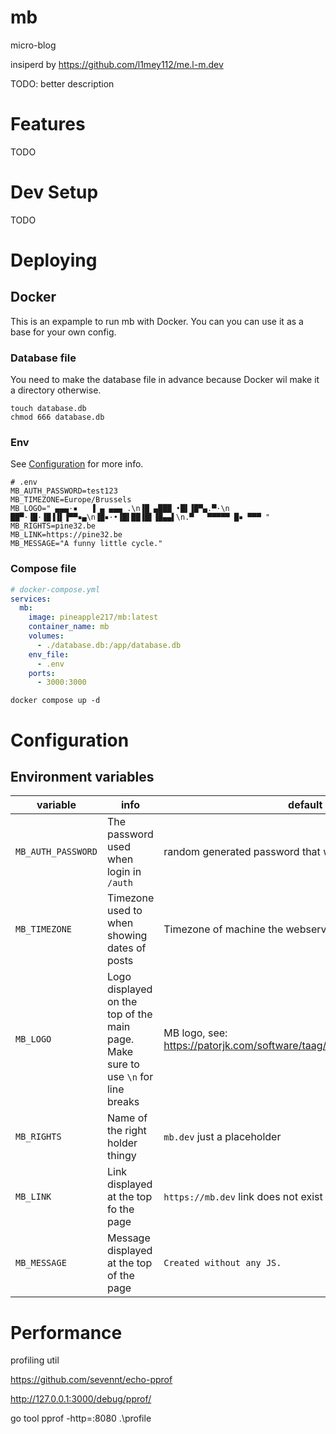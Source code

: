 # mb

micro-blog

insiperd by https://github.com/l1mey112/me.l-m.dev

TODO: better description

# Features

TODO

# Dev Setup

TODO

# Deploying

## Docker

This is an expample to run mb with Docker. You can you can use it as a base for your own config.

### Database file

You need to make the database file in advance because Docker wil make it a directory otherwise.

```console
touch database.db
chmod 666 database.db
```

### Env

See [Configuration](#configuration) for more info.

```env
# .env
MB_AUTH_PASSWORD=test123
MB_TIMEZONE=Europe/Brussels
MB_LOGO=" ▄▄▄·▪   ▐ ▄ ▄▄▄ .\n▐█ ▄███ •█▌▐█▀▄.▀·\n ██▀·▐█·▐█▐▐▌▐▀▀▪▄\n▐█▪·•▐█▌██▐█▌▐█▄▄▌\n.▀   ▀▀▀▀▀ █▪ ▀▀▀ "
MB_RIGHTS=pine32.be
MB_LINK=https://pine32.be
MB_MESSAGE="A funny little cycle."
```

### Compose file

```yml
# docker-compose.yml
services:
  mb:
    image: pineapple217/mb:latest
    container_name: mb
    volumes:
      - ./database.db:/app/database.db
    env_file:
      - .env
    ports:
      - 3000:3000
```

```console
docker compose up -d
```

# Configuration

## Environment variables

| variable           | info                                                                              | default                                                                 |
| ------------------ | --------------------------------------------------------------------------------- | ----------------------------------------------------------------------- |
| `MB_AUTH_PASSWORD` | The password used when login in `/auth`                                           | random generated password that will be printed on startup               |
| `MB_TIMEZONE`      | Timezone used to when showing dates of posts                                      | Timezone of machine the webserver is running on                         |
| `MB_LOGO`          | Logo displayed on the top of the main page. Make sure to use `\n` for line breaks | MB logo, see: https://patorjk.com/software/taag/#p=display&f=Elite&t=MB |
| `MB_RIGHTS`        | Name of the right holder thingy                                                   | `mb.dev` just a placeholder                                             |
| `MB_LINK`          | Link displayed at the top fo the page                                             | `https://mb.dev` link does not exist                                    |
| `MB_MESSAGE`       | Message displayed at the top of the page                                          | `Created without any JS.`                                               |

# Performance

profiling util

https://github.com/sevennt/echo-pprof

http://127.0.0.1:3000/debug/pprof/

go tool pprof -http=:8080 .\profile
